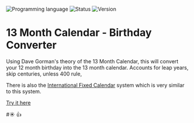 ![Programming language](https://img.shields.io/badge/Language-JavaScript-black.svg)
![Status](https://img.shields.io/badge/Build-Passing-green.svg)
![Version](https://img.shields.io/badge/Version-v1-blue.svg)
# 13 Month Calendar - Birthday Converter

Using Dave Gorman's theory of the 13 Month Calendar, this will convert your 12 month birthday into the 13 month calendar. Accounts for leap years, skip centuries, unless 400 rule, </p>
		
There is also the [International Fixed Calendar](https://en.wikipedia.org/wiki/International_Fixed_Calendar) system which is very similar to this system.

[Try it here](http://manuelvargas.me/13monthcalendarbirthdayconverter/)

#:sunny: :thumbsup:
